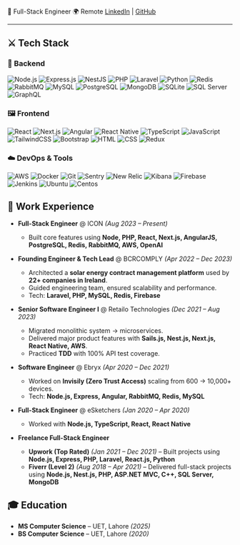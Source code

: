 🚀 Full-Stack Engineer
🌍 Remote [LinkedIn](https://www.linkedin.com/in/s0h41l) | [GitHub](https://github.com/s0h41l)

---

## ⚔ Tech Stack

### 🗿 Backend
![Node.js](https://img.shields.io/badge/Node.js-339933?style=flat&logo=nodedotjs&logoColor=white)
![Express.js](https://img.shields.io/badge/Express.js-000000?style=flat&logo=express&logoColor=white)
![NestJS](https://img.shields.io/badge/NestJS-E0234E?style=flat&logo=nestjs&logoColor=white)
![PHP](https://img.shields.io/badge/PHP-777BB4?style=flat&logo=php&logoColor=white)
![Laravel](https://img.shields.io/badge/Laravel-FF2D20?style=flat&logo=laravel&logoColor=white)
![Python](https://img.shields.io/badge/Python-3776AB?style=flat&logo=python&logoColor=white)
![Redis](https://img.shields.io/badge/Redis-DC382D?style=flat&logo=redis&logoColor=white)
![RabbitMQ](https://img.shields.io/badge/RabbitMQ-FF6600?style=flat&logo=rabbitmq&logoColor=white)
![MySQL](https://img.shields.io/badge/MySQL-4479A1?style=flat&logo=mysql&logoColor=white)
![PostgreSQL](https://img.shields.io/badge/PostgreSQL-4169E1?style=flat&logo=postgresql&logoColor=white)
![MongoDB](https://img.shields.io/badge/MongoDB-47A248?style=flat&logo=mongodb&logoColor=white)
![SQLite](https://img.shields.io/badge/SQLite-003B57?style=flat&logo=sqlite&logoColor=white)
![SQL Server](https://img.shields.io/badge/SQL%20Server-CC2927?style=flat&logo=microsoftsqlserver&logoColor=white)
![GraphQL](https://img.shields.io/badge/GraphQL-E10098?style=flat&logo=graphql&logoColor=white)

### 🖼 Frontend
![React](https://img.shields.io/badge/React-20232A?style=flat&logo=react&logoColor=61DAFB)
![Next.js](https://img.shields.io/badge/Next.js-000000?style=flat&logo=nextdotjs&logoColor=white)
![Angular](https://img.shields.io/badge/Angular-DD0031?style=flat&logo=angular&logoColor=white)
![React Native](https://img.shields.io/badge/React_Native-20232A?style=flat&logo=react&logoColor=61DAFB)
![TypeScript](https://img.shields.io/badge/TypeScript-007ACC?style=flat&logo=typescript&logoColor=white)
![JavaScript](https://img.shields.io/badge/JavaScript-F7DF1E?style=flat&logo=javascript&logoColor=black)
![TailwindCSS](https://img.shields.io/badge/Tailwind_CSS-38B2AC?style=flat&logo=tailwind-css&logoColor=white)
![Bootstrap](https://img.shields.io/badge/Bootstrap-7952B3?style=flat&logo=bootstrap&logoColor=white)
![HTML](https://img.shields.io/badge/HTML5-E34F26?style=flat&logo=html5&logoColor=white)
![CSS](https://img.shields.io/badge/CSS3-1572B6?style=flat&logo=css3&logoColor=white)
![Redux](https://img.shields.io/badge/Redux-764ABC?style=flat&logo=redux&logoColor=white)

### ☁️ DevOps & Tools
![AWS](https://img.shields.io/badge/AWS-232F3E?style=flat&logo=amazon-aws&logoColor=white)
![Docker](https://img.shields.io/badge/Docker-2496ED?style=flat&logo=docker&logoColor=white)
![Git](https://img.shields.io/badge/Git-F05032?style=flat&logo=git&logoColor=white)
![Sentry](https://img.shields.io/badge/Sentry-362D59?style=flat&logo=sentry&logoColor=white)
![New Relic](https://img.shields.io/badge/New%20Relic-008C99?style=flat&logo=newrelic&logoColor=white)
![Kibana](https://img.shields.io/badge/Kibana-005571?style=flat&logo=kibana&logoColor=white)
![Firebase](https://img.shields.io/badge/Firebase-FFCA28?style=flat&logo=firebase&logoColor=black)
![Jenkins](https://img.shields.io/badge/Jenkins-D24939?style=flat&logo=jenkins&logoColor=white)
![Ubuntu](https://img.shields.io/badge/Ubuntu-D24939?style=flat&logo=ubuntu&logoColor=white)
![Centos](https://img.shields.io/badge/Centos%20OS-D24939?style=flat&logo=centos&logoColor=white)


## 🏢 Work Experience

- **Full-Stack Engineer** @ ICON *(Aug 2023 – Present)*  
  - Built core features using **Node, PHP, React, Next.js, AngularJS, PostgreSQL, Redis, RabbitMQ, AWS, OpenAI**  

- **Founding Engineer & Tech Lead** @ BCRCOMPLY *(Apr 2022 – Dec 2023)*  
  - Architected a **solar energy contract management platform** used by **22+ companies in Ireland**.  
  - Guided engineering team, ensured scalability and performance.  
  - Tech: **Laravel, PHP, MySQL, Redis, Firebase**  

- **Senior Software Engineer I** @ Retailo Technologies *(Dec 2021 – Aug 2023)*  
  - Migrated monolithic system → microservices.  
  - Delivered major product features with **Sails.js, Nest.js, Next.js, React Native, AWS**.  
  - Practiced **TDD** with 100% API test coverage.  

- **Software Engineer** @ Ebryx *(Apr 2020 – Dec 2021)*  
  - Worked on **Invisily (Zero Trust Access)** scaling from 600 → 10,000+ devices.  
  - Tech: **Node.js, Express, Angular, RabbitMQ, Redis, MySQL**  

- **Full-Stack Engineer** @ eSketchers *(Jan 2020 – Apr 2020)*  
  - Worked with **Node.js, TypeScript, React, React Native**  

- **Freelance Full-Stack Engineer**  
  - **Upwork (Top Rated)** *(Jan 2021 – Dec 2021)* – Built projects using **Node.js, Express, PHP, Laravel, React.js, Python**  
  - **Fiverr (Level 2)** *(Aug 2018 – Apr 2021)* – Delivered full-stack projects using **Node.js, Nest.js, PHP, ASP.NET MVC, C++, SQL Server, MongoDB**  

## 🎓 Education
- **MS Computer Science** – UET, Lahore *(2025)*
- **BS Computer Science** – UET, Lahore *(2020)*

